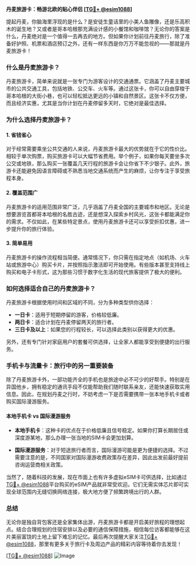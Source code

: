 **丹麦旅游卡：畅游北欧的贴心伴侣 [[TG💪+ @esim1088](https://t.me/s/esim1088)]**

提起丹麦，你脑海里浮现的是什么？是安徒生童话里的小美人鱼雕像，还是乐高积木的诞生地？又或者是哥本哈根那充满设计感的小餐馆和咖啡馆？无论你的答案是什么，丹麦绝对是一个值得一去再去的地方。但如果你计划前往丹麦旅行，除了准备好护照、机票和酒店预订之外，还有一样东西是你万万不能忽视的——那就是丹麦旅游卡！

### 什么是丹麦旅游卡？

丹麦旅游卡，简单来说就是一张专门为游客设计的交通通票。它涵盖了丹麦主要城市的公共交通工具，包括地铁、公交车、火车等。通过这张卡，你可以自由穿梭于哥本哈根的大街小巷，也可以轻松抵达更远的小镇和自然景区。这张卡不仅方便，而且经济实惠，尤其是当你计划在丹麦停留多天时，它绝对是最佳选择。

### 为什么选择丹麦旅游卡？

#### 1. 省钱省心
对于经常需要乘坐公共交通的人来说，丹麦旅游卡最大的优势就在于它的性价比。相较于单次购票，购买旅游卡可以大幅节省费用。举个例子，如果你每天要坐多次公交或地铁，那么购买一张覆盖几天行程的旅游卡会让你省下不少银子。此外，旅游卡还能避免因语言障碍或不熟悉当地交通系统而产生的麻烦，让你专注于享受旅程本身。

#### 2. 覆盖范围广
丹麦旅游卡的适用范围非常广泛，几乎涵盖了丹麦全国的主要城市和地区。无论是想要游览首都哥本哈根的名胜古迹，还是想深入探索乡村风光，这张卡都能满足你的需求。不仅如此，在某些特定景点，使用丹麦旅游卡还可以享受折扣优惠，进一步提升你的旅行体验。

#### 3. 简单易用
丹麦旅游卡的操作流程相当简便。通常情况下，你只需在指定地点（如机场、火车站或旅游中心）购买卡片，并按照指示激活即可开始使用。有些版本甚至支持线上购买和电子卡形式，这为那些习惯于数字化生活的现代旅客提供了极大的便利。

### 如何选择适合自己的丹麦旅游卡？

丹麦旅游卡根据使用时间和区域的不同，分为多种类型供你选择：

- **一日卡**：适用于短期停留的游客，价格较低廉。
- **两日卡**：适合计划在丹麦停留两天的旅行者。
- **三日卡及以上**：如果您的行程较长，可以选择此类别以获得更大的优惠。

另外，还有专门针对家庭用户的套餐可供选择，让全家人都能享受到便捷的出行服务。

### 手机卡与流量卡：旅行中的另一重要装备

除了丹麦旅游卡外，一部功能齐全的手机也是旅途中必不可少的好帮手。特别是在异国他乡，拥有稳定的通讯手段不仅能帮助我们随时联系亲友，还能快速获取实用信息。因此，在规划丹麦之行时，不妨考虑一下是否需要携带一张本地手机卡或者购买国际漫游服务。

#### 本地手机卡 vs 国际漫游服务

- **本地手机卡**：这种卡的优点在于价格低廉且信号稳定。如果你打算长期居住或深度游某地，那么办理一张当地的SIM卡会更加划算。
  
- **国际漫游服务**：对于短途旅行者而言，国际漫游可能是更为便捷的选择。不过需要注意的是，不同国家对国际漫游收费政策存在差异，因此出发前最好提前咨询运营商相关政策。

当然了，随着科技的发展，现在市面上也有许多虚拟eSIM卡可供选择，比如通过[TG💪+ @esim1088](https://t.me/s/esim1088)平台购买的eSIM产品就非常受欢迎。它们无需实体芯片即可实现全球范围内无缝切换网络连接，极大地方便了频繁跨境出行的人群。

### 总结

无论你是独自背包客还是全家集体出游，丹麦旅游卡都是开启美好旅程的理想起点。结合合理规划的住宿安排以及必要的通信保障措施，相信每位访客都能够在这片美丽富饶的土地上留下难忘的记忆。最后再次提醒大家关注[TG💪+ @esim1088](https://t.me/s/esim1088)，那里有更多关于旅行卡及周边产品的精彩内容等待着你去发现！

[[TG💪+ @esim1088](https://t.me/s/esim1088)] ![Image](https://i.postimg.cc/4NQfJmqS/Snipaste-2025-05-13-00-14-12.png)
